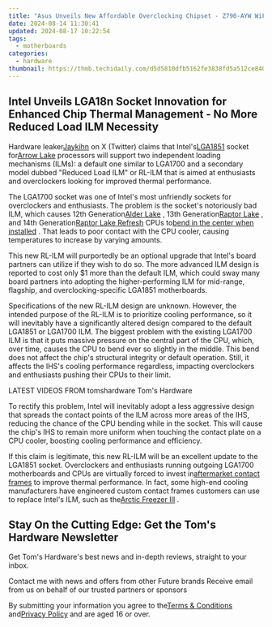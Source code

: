 ```yaml
---
title: "Asus Unveils New Affordable Overclocking Chipset - Z790-AYW WiFi: Now With Enhanced DDR5-8000+ Speeds"
date: 2024-08-14 11:30:41
updated: 2024-08-17 10:22:54
tags:
  - motherboards
categories:
  - hardware
thumbnail: https://thmb.techidaily.com/d5d5810dfb5162fe3838fd5a512ce840bf5c9c8c52397ab8a1f2ef651a47611e.jpg
---
```


## Intel Unveils LGA18n Socket Innovation for Enhanced Chip Thermal Management - No More Reduced Load ILM Necessity

Hardware leaker[Jaykihn](https://x.com/jaykihn0/status/1808315008000143799) on X (Twitter) claims that Intel's[LGA1851](https://tools.techidaily.com) socket for[Arrow Lake](https://tools.techidaily.com) processors will support two independent loading mechanisms (ILMs): a default one similar to LGA1700 and a secondary model dubbed "Reduced Load ILM" or RL-ILM that is aimed at enthusiasts and overclockers looking for improved thermal performance.

 The LGA1700 socket was one of Intel's most unfriendly sockets for overclockers and enthusiasts. The problem is the socket's notoriously bad ILM, which causes 12th Generation[Alder Lake](https://tools.techidaily.com) , 13th Generation[Raptor Lake](https://tools.techidaily.com) , and 14th Generation[Raptor Lake Refresh](https://tools.techidaily.com) CPUs to[bend in the center when installed](https://tools.techidaily.com) . That leads to poor contact with the CPU cooler, causing temperatures to increase by varying amounts.

 This new RL-ILM will purportedly be an optional upgrade that Intel's board partners can utilize if they wish to do so. The more advanced ILM design is reported to cost only $1 more than the default ILM, which could sway many board partners into adopting the higher-performing ILM for mid-range, flagship, and overclocking-specific LGA1851 motherboards.

 Specifications of the new RL-ILM design are unknown. However, the intended purpose of the RL-ILM is to prioritize cooling performance, so it will inevitably have a significantly altered design compared to the default LGA1851 or LGA1700 ILM. The biggest problem with the existing LGA1700 ILM is that it puts massive pressure on the central part of the CPU, which, over time, causes the CPU to bend ever so slightly in the middle. This bend does not affect the chip's structural integrity or default operation. Still, it affects the IHS's cooling performance regardless, impacting overclockers and enthusiasts pushing their CPUs to their limit.

 LATEST VIDEOS FROM tomshardware Tom's Hardware

 To rectify this problem, Intel will inevitably adopt a less aggressive design that spreads the contact points of the ILM across more areas of the IHS, reducing the chance of the CPU bending while in the socket. This will cause the chip's IHS to remain more uniform when touching the contact plate on a CPU cooler, boosting cooling performance and efficiency.

 If this claim is legitimate, this new RL-ILM will be an excellent update to the LGA1851 socket. Overclockers and enthusiasts running outgoing LGA1700 motherboards and CPUs are virtually forced to invest in[aftermarket contact frames](https://tools.techidaily.com) to improve thermal performance. In fact, some high-end cooling manufacturers have engineered custom contact frames customers can use to replace Intel's ILM, such as the[Arctic Freezer III](https://tools.techidaily.com) .

## Stay On the Cutting Edge: Get the Tom's Hardware Newsletter

 Get Tom's Hardware's best news and in-depth reviews, straight to your inbox.

 Contact me with news and offers from other Future brands  Receive email from us on behalf of our trusted partners or sponsors

 By submitting your information you agree to the[Terms & Conditions](https://futureplc.com/terms-conditions/) and[Privacy Policy](https://futureplc.com/privacy-policy/) and are aged 16 or over.

<ins class="adsbygoogle"
     style="display:block"
     data-ad-format="autorelaxed"
     data-ad-client="ca-pub-7571918770474297"
     data-ad-slot="1223367746"></ins>



<ins class="adsbygoogle"
     style="display:block"
     data-ad-client="ca-pub-7571918770474297"
     data-ad-slot="8358498916"
     data-ad-format="auto"
     data-full-width-responsive="true"></ins>

